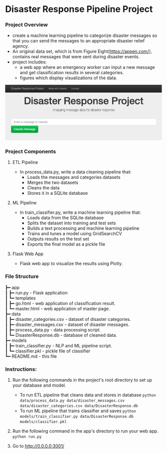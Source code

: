 # Disaster Response Pipeline Project
### Project Overview
- create a machine learning pipeline to categorize disaster messages so that you can send the messages to an appropriate disaster relief agency.
- An original data set, which is from Figure Eight(https://appen.com/), contains real messages that were sent during disaster events.
- project includes:
    - a web app where an emergency worker can input a new message and get classification results in several categories.
    - figures which display visualizations of the data.
    
![screenshot of web app](https://github.com/yumx02/DisasterResponsePipeline/blob/master/Screen%20Shot%202020-04-20%20at%2021.54.35.png)

### Project Components
1. ETL Pipeline
    - In process_data.py, write a data cleaning pipeline that:
        - Loads the messages and categories datasets
        - Merges the two datasets
        - Cleans the data
        - Stores it in a SQLite database

2. ML Pipeline
    - In train_classifier.py, write a machine learning pipeline that:
        - Loads data from the SQLite database
        - Splits the dataset into training and test sets
        - Builds a text processing and machine learning pipeline
        - Trains and tunes a model using GridSearchCV
        - Outputs results on the test set
        - Exports the final model as a pickle file

3. Flask Web App
    - Flask web app to visualize the results using Plotly.


### File Structure
  ┣━ app  
  ┃    ┣━ run.py - Flask application  
  ┃    ┗━ templates  
  ┃        ┣━ go.html - web application of classification result.  
  ┃        ┗━ master.html - web application of master page.  
  ┣━ data  
  ┃    ┣━ disaster_categories.csv - dataset of disaster categories.  
  ┃    ┣━ disaster_messages.csv - dataset of disaster messages.  
  ┃    ┣━ process_data.py - data processing script.  
  ┃    ┗━ DisasterResponse.db - database of cleaned data.  
  ┣━ models  
  ┃    ┣━ train_classifier.py - NLP and ML pipeline script.  
  ┃    ┗━ classifier.pkl - pickle file of classifier  
  ┗━ README.md - this file  


### Instructions:
1. Run the following commands in the project's root directory to set up your database and model.

    - To run ETL pipeline that cleans data and stores in database
        `python data/process_data.py data/disaster_messages.csv data/disaster_categories.csv data/DisasterResponse.db`
    - To run ML pipeline that trains classifier and saves
        `python models/train_classifier.py data/DisasterResponse.db models/classifier.pkl`

2. Run the following command in the app's directory to run your web app.
    `python run.py`

3. Go to http://0.0.0.0:3001/
